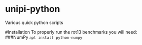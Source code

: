 # unipi-python
Various quick python scripts

#Installation
To properly run the rot13 benchmarks you will need:
###NumPy ```apt install python-numpy```
